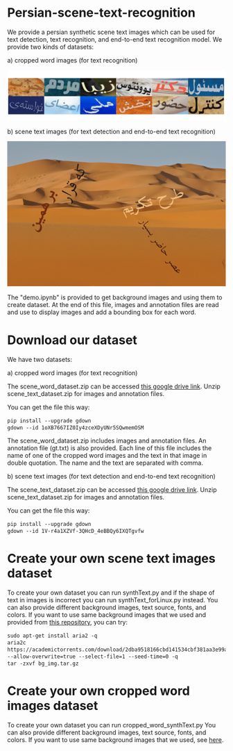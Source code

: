 # Persian-scene-text-recognition

We provide a persian synthetic scene text images which can be used for text detection, text recognition, and end-to-end text recognition model.
We provide two kinds of datasets:

a) cropped word images (for text recognition)

![sample image of cropped word images](scene_word_images.png)

b) scene text images (for text detection and end-to-end text recognition)

![sample image of scene text images](scene_text_image.jpg)

The "demo.ipynb" is provided to get background images and using them to create dataset. At the end of this file, images and annotation files are read and use to display images and add a bounding box for each word.


# Download our dataset
We have two datasets:

a) cropped word images (for text recognition)

The scene_word_dataset.zip can be accessed [this google drive link](https://drive.google.com/file/d/1oXB7667IZ0Iy4zceXDyUNr5SQwmemOSM/view?usp=sharing).
Unzip scene_text_dataset.zip for images and annotation files.

You can get the file this way:
```
pip install --upgrade gdown
gdown --id 1oXB7667IZ0Iy4zceXDyUNr5SQwmemOSM
```


The scene_word_dataset.zip includes images and annotation files. An annotation file (gt.txt) is also provided. Each line of this file includes the name of one of the cropped word images and the text in that image in double quotation. The name and the text are separated with comma.

b) scene text images (for text detection and end-to-end text recognition)

The scene_text_dataset.zip can be accessed [this google drive link](https://drive.google.com/file/d/1V-r4a1XZVf-3QHcD_4eBBQy6IXQTgvfw/view?usp=sharing).
Unzip scene_text_dataset.zip for images and annotation files.

You can get the file this way:
```
pip install --upgrade gdown
gdown --id 1V-r4a1XZVf-3QHcD_4eBBQy6IXQTgvfw
```

# Create your own scene text images dataset
To create your own dataset you can run synthText.py and if the shape of text in images is incorrect you can run synthText_forLinux.py instead.
You can also provide different background images, text source, fonts, and colors.
If you want to use same background images that we used and provided from [this repository](https://github.com/ankush-me/SynthText), you can try:
```
sudo apt-get install aria2 -q
aria2c https://academictorrents.com/download/2dba9518166cbd141534cbf381aa3e99a087e83c.torrent --allow-overwrite=true --select-file=1 --seed-time=0 -q
tar -zxvf bg_img.tar.gz
```

# Create your own cropped word images dataset
To create your own dataset you can run cropped_word_synthText.py
You can also provide different background images, text source, fonts, and colors.
If you want to use same background images that we used, see [here](https://github.com/zekavat-ITRC/Persian-scene-text-recognition-Dataset/edit/main/README.md#create-your-own-scene-text-images-dataset).
